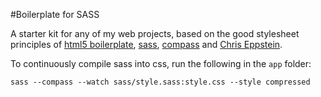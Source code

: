 #Boilerplate for SASS

A starter kit for any of my web projects, based on the good stylesheet principles of [html5 boilerplate](http://html5boilerplate.com/), [sass](http://sass-lang.com/), [compass](http://compass-style.org/) and [Chris Eppstein](https://speakerdeck.com/chriseppstein/help-my-stylesheets-are-a-mess).

To continuously compile sass into css, run the following in the `app` folder:

```
sass --compass --watch sass/style.sass:style.css --style compressed
```